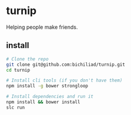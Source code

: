 turnip
======

Helping people make friends.

install
------

```bash
# Clone the repo
git clone git@github.com:bichiliad/turnip.git
cd turnip

# Install cli tools (if you don't have them)
npm install -g bower strongloop

# Install dependencies and run it
npm install && bower install
slc run
```
